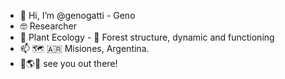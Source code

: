 - 🌈 Hi, I’m @genogatti - Geno
- 🤓 Researcher
- 🌱 Plant Ecology - 🌳 Forest structure, dynamic and functioning
- 📫 🗺️ 🇦🇷 Misiones, Argentina.
- 🌝🌎✨ see you out there!

<!---
genogatti/genogatti is a ✨ special ✨ repository because its `README.md` (this file) appears on your GitHub profile.
You can click the Preview link to take a look at your changes.
--->
